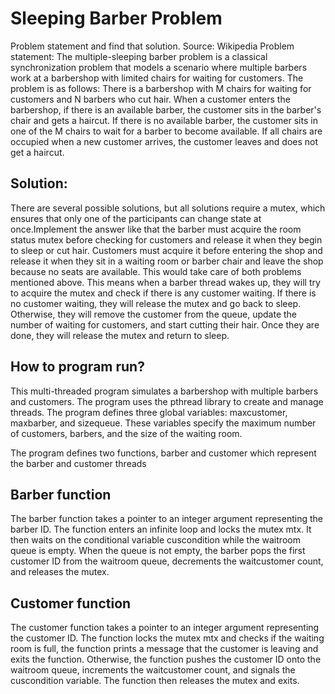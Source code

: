 # Sleeping Barber Problem

Problem statement and find that solution. 
Source: Wikipedia
Problem statement:
The multiple-sleeping barber problem is a classical synchronization problem that 
models a scenario where multiple barbers work at a barbershop with limited chairs 
for waiting for customers. The problem is as follows:
There is a barbershop with M chairs for waiting for customers and N barbers who cut 
hair. When a customer enters the barbershop, if there is an available barber, the 
customer sits in the barber's chair and gets a haircut. If there is no available barber, the 
customer sits in one of the M chairs to wait for a barber to become available. If all 
chairs are occupied when a new customer arrives, the customer leaves and does not 
get a haircut.

## Solution:

There are several possible solutions, but all solutions require a mutex, which ensures 
that only one of the participants can change state at once.Implement the answer like 
that the barber must acquire the room status mutex before checking for customers and 
release it when they begin to sleep or cut hair. Customers must acquire it before 
entering the shop and release it when they sit in a waiting room or barber chair and 
leave the shop because no seats are available. This would take care of both problems
mentioned above.
This means when a barber thread wakes up, they will try to acquire the mutex and 
check if there is any customer waiting. If there is no customer waiting, they will release 
the mutex and go back to sleep. Otherwise, they will remove the customer from the 
queue, update the number of waiting for customers, and start cutting their hair. Once 
they are done, they will release the mutex and return to sleep.


## How to program run?

This multi-threaded program simulates a barbershop with multiple barbers and 
customers. The program uses the pthread library to create and manage threads.
The program defines three global variables: maxcustomer, maxbarber, and sizequeue. 
These variables specify the maximum number of customers, barbers, and the size of 
the waiting room.

The program defines two functions, barber and customer which represent the barber 
and customer threads 

## Barber function

The barber function takes a pointer to an integer argument representing the barber ID. 
The function enters an infinite loop and locks the mutex mtx. It then waits on the 
conditional variable cuscondition while the waitroom queue is empty. When the queue 
is not empty, the barber pops the first customer ID from the waitroom queue, 
decrements the waitcustomer count, and releases the mutex.

## Customer function

The customer function takes a pointer to an integer argument representing the 
customer ID. The function locks the mutex mtx and checks if the waiting room is full, 
the function prints a message that the customer is leaving and exits the function. 
Otherwise, the function pushes the customer ID onto the waitroom queue, increments 
the waitcustomer count, and signals the cuscondition variable. The function then 
releases the mutex and exits.
 
